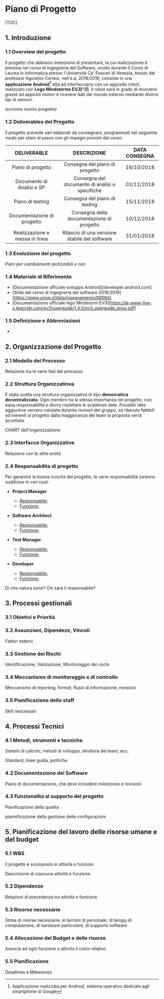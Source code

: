 # Piano di Progetto

[TOC]

## 1. Introduzione

### 1.1 Overview del progetto

Il progetto che abbiamo intenzione di presentare, la cui realizzazione è prevista nel corso di Ingegneria del Software, svolto durante il Corso di Laurea in Informatica presso l'Università Ca' Foscari di Venezia, tenuto dal professor Agostino Cortesi, nell'a.a. 2018/2019, consiste in una **applicazione Android[^1]** atta ad interfacciarsi con un apposito robot, realizzato con **Lego Mindstorms EV3[^2]**. Il robot sarà in grado di muoversi grazie ad appositi motori e ricevere dati dal mondo esterno mediante diversi tipi di sensori.

*(scrivere nostro progetto)*

### 1.2 Deliverables del Progetto

Il progetto prevede vari elaborati da consegnare, programmati nel seguente modo per stare al passo con gli impegni previsti dal corso:

|          DELIVERABLE           |                  DESCRIZIONE                   | DATA CONSEGNA |
| :----------------------------: | :--------------------------------------------: | :-----------: |
|       Piano di progetto        |         Consegna del piano di progetto         |  16/10/2018   |
|   Documento di Analisi e SP    | Consegna del documento di analisi e specifiche |  02/11/2018   |
|        Piano di testing        |         Consegna del piano di testing          |  15/11/2018   |
|   Documentazione di progetto   |   Consegna della documentazione di progetto    |  10/12/2018   |
| Realizzazione e messa in linea | Rilascio di una versione stabile del software  |  31/01/2018   |



### 1.3 Evoluzione del progetto

*Piani per cambiamenti ipotizzabili e non*

### 1.4 Materiale di Riferimento

- [Documentazione ufficiale sviluppo Android][developer.android.com]
- [Slide del corso di ingegneria del software 2018/2019][https://www.unive.it/data/insegnamento/89084]
- [Documentazione ufficiale lego Mindstorm EV3][https://le-www-live-s.legocdn.com/ev3/userguide/1.4.0/ev3_userguide_enus.pdf]

### 1.5 Definizione e Abbreviazioni

- [^1]: Applicazione realizzata per *Android*, sistema operativo dedicato agli smartphone di Google

## 2. Organizzazione del Progetto

### 2.1 Modello del Processo

Relazione tra le varie fasi del processo

### 2.2 Struttura Organizzatinva

È stata scelta una struttura organizzativa di tipo **democratica decentralizzata**. Ogni membro ha la stessa importanza nel progetto, con equa responsabilità e dovra rispettare le scadenze date. Possibili idee aggiuntive verrano valutate durante riunioni del gruppo, se ritenute fattibili ed inerenti al progetto dalla maggioranza del team la proposta verrà accettata.

 CHART dell'organizzazione

### 2.3 Interfacce Organizzative

Relazione con le altre entità

### 2.4 Responsabilita di progetto

Per garantire la buona riuscita del progetto, le varie responsabilità saranno suddivise in vari ruoli:

- **Project Manager**

  - <u>Responsabile:</u>
  - <u>Funzione:</u>

- **Software Architect**

  - <u>Responsabile:</u>
  - <u>Funzione:</u>

- **Test Manager**

  - <u>Responsabile:</u>
  - <u>Funzione:</u>

- **Developer**

  - <u>Responsabile:</u>
  - <u>Funzione:</u>


Di che natura sono? Chi sarà il responsabile?


## 3. Processi gestionali

### 3.1 Obietivi e Priorità

### 3.2 Assunzioni, Dipendeze, Vincoli

Fattori esterni

### 3.3 Gestione dei Rischi

Identificazione, Valutazione, Monitoraggio dei rischi

### 3.4 Meccanismo di monitoraggio e di controllo

Meccanismo di reporting, format, flussi di informazione, revisioni

### 3.5 Pianificazione dello staff

Skill nescessari



## 4. Processi Tecnici

### 4.1 Metodi, strumenti e tecniche

Sistemi di calcolo, metodi di sviluppo, struttura del team, ecc.

Standard, linee guida, politiche.

### 4.2 Documentazione del Software

Piano di documentazione, che deve includere milestones  e revisioni

### 4.3 Funzionalita al supporto del progetto

Pianificazione della qualita

piannificazione della gestione delle configurazioni



## 5. Pianificazione del lavoro delle risorse umane e del budget

### 5.1 WBS

Il progetto è scomposto in attività e funzioni

Descrizione di ciascuna attività e funzione

### 5.2 Dipendenze

Relazioni di precedenza tra attività e funzione

### 5.3 Risorse necessarie

Stima di risorse necessarie, in termini di personale, di tempp di computazione, di hardware particolare, di supporto software

### 5.4 Allocazione del Budget e delle risorse

Associa ad ogni funzione o attivita il costo relativo

### 5.5 Pianificazione

Deadlines e Milestones

